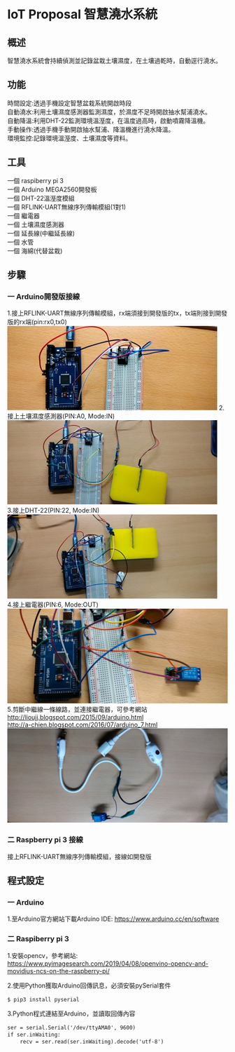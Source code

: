 # IoT Proposal 智慧澆水系統

## 概述
智慧澆水系統會持續偵測並記錄盆栽土壤濕度，在土壤過乾時，自動逕行澆水。  

## 功能

時間設定:透過手機設定智慧盆栽系統開啟時段  
自動澆水:利用土壤濕度感測器監測濕度，於濕度不足時開啟抽水幫浦澆水。  
自動降溫:利用DHT-22監測環境溫溼度，在溫度過高時，啟動噴霧降溫機。  
手動操作:透過手機手動開啟抽水幫浦、降溫機進行澆水降溫。  
環境監控:記錄環境溫溼度、土壤濕度等資料。  

## 工具
一個 raspiberry pi 3  
一個 Arduino MEGA2560開發板  
一個 DHT-22溫溼度模組  
一個 RFLINK-UART無線序列傳輸模組(1對1)  
一個 繼電器  
一個 土壤濕度感測器  
一個 延長線(中繼延長線)  
一個 水管  
一個 海綿(代替盆栽)

## 步驟
### 一 Arduino開發版接線
1.接上RFLINK-UART無線序列傳輸模組，rx端須接到開發版的tx，tx端則接到開發版的rx端(pin:rx0,tx0)
![image](https://github.com/LianMing13613/-/blob/main/picture/RFlink.jpg)
2.接上土壤濕度感測器(PIN:A0, Mode:IN)
![image](https://github.com/LianMing13613/-/blob/main/picture/土壤濕度.jpg)  
3.接上DHT-22(PIN:22, Mode:IN)  
![image](https://github.com/LianMing13613/-/blob/main/picture/DHT22.jpg)  
4.接上繼電器(PIN:6, Mode:OUT)  
![image](https://github.com/LianMing13613/-/blob/main/picture/繼電器.jpg)  
5.剪斷中繼線一條線路，並連接繼電器，可參考網站  
http://lioujj.blogspot.com/2015/09/arduino.html  
http://a-chien.blogspot.com/2016/07/arduino_7.html  
![image](https://github.com/LianMing13613/-/blob/main/picture/中繼線+繼電器.jpg)  
### 二 Raspberry pi 3 接線
接上RFLINK-UART無線序列傳輸模組，接線如開發版

## 程式設定
### 一 Arduino
1.至Arduino官方網站下載Arduino IDE:
https://www.arduino.cc/en/software
### 二 Raspiberry pi 3
1.安裝opencv，參考網站:  
https://www.pyimagesearch.com/2019/04/08/openvino-opencv-and-movidius-ncs-on-the-raspberry-pi/  

2.使用Python獲取Arduino回傳訊息，必須安裝pySerial套件   
```
$ pip3 install pyserial
```
3.Python程式連結至Arduino，並讀取回傳內容  
```
ser = serial.Serial('/dev/ttyAMA0', 9600)
if ser.inWaiting:
    recv = ser.read(ser.inWaiting).decode('utf-8')
```

